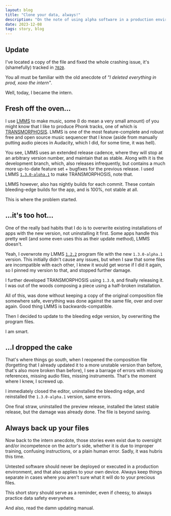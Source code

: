 ```yaml
---
layout: blog
title: "Clone your data, always!"
description: "On the note of using alpha software in a production environment (or in this case, personal environment)"
date: 2023-12-08
tags: story, blog
---
```


## Update

I've located a copy of the file and fixed the whole crashing issue, it's (shamefully) tracked in [`7020`](https://github.com/LMMS/lmms/issues/7020).


You all must be familiar with the old anecdote of *"I deleted everything in prod, xoxo the intern"*.

Well, today, I became the intern.

## Fresh off the oven...

I use [LMMS](https://lmms.io) to make music, some (I do mean a very small amount) of you might know that I like to produce Phonk tracks, one of which is [TRANSMORPHOSIS](https://youtu.be/iaca1n_V0RQ). LMMS is one of the most feature-complete and robust free and open source music sequencer that I know (aside from manually putting audio pieces in Audacity, which I did, for some time, it was hell).

You see, LMMS uses an extended release cadence, where they will stop at an arbitrary version number, and maintain that as stable. Along with it is the development branch, which, also releases infrequently, but contains a much more up-to-date feature set + bugfixes for the previous release. I used LMMS [`1.3.0-alpha.1`](https://github.com/LMMS/lmms/releases/tag/v1.3.0-alpha.1) to make TRANSMORPHOSIS, note that.

LMMS however, also has nightly builds for each commit. These contain bleeding-edge builds for the app, and is 100%, not stable at all.

This is where the problem started.

## ...it's too hot...

One of the really bad habits that I do is to overwrite existing installations of apps with the new version, not uninstalling it first. Some apps handle this pretty well (and some even uses this as their update method), LMMS doesn't.

Yeah, I overwrote my LMMS [`1.2.2`](https://github.com/LMMS/lmms/releases/tag/v1.2.2) program file with the new `1.3.0-alpha.1` version. This initially didn't cause any issues, but when I saw that some files are incompatible with each other, I knew it would get worse if I did it again, so I pinned my version to that, and stopped further damage.

I further developed TRANSMORPHOSIS using `1.3.0`, and finally releasing it. I was out of the woods composing a piece using a half-broken installation.

All of this, was done without keeping a copy of the original composition file somewhere safe, everything was done against the same file, over and over again. Good thing LMMS is backwards-compatible.

Then I decided to update to the bleeding edge version, by overwriting the program files.

I am smart.

## ...I dropped the cake

That's where things go south, when I reopened the composition file (forgetting that I already updated it to a more unstable version than before, that's also more broken than before), I see a barrage of errors with missing references, missing audio files, missing instruments. That's the moment where I knew, I screwed up.

I immediately closed the editor, uninstalled the bleeding edge, and reinstalled the `1.3.0-alpha.1` version, same errors.

One final straw, uninstalled the preview release, installed the latest stable release, but the damage was already done. The file is beyond saving.

## Always back up your files

Now back to the intern anecdote, those stories even exist due to oversight and/or incompetence on the actor's side, whether it is due to improper training, confusing instructions, or a plain human error. Sadly, it was hubris this time.

Untested software should never be deployed or executed in a production environment, and that also applies to your own device. Always keep things separate in cases where you aren't sure what it will do to your precious files.

This short story should serve as a reminder, even if cheesy, to always practice data safety everywhere.

And also, read the damn updating manual.
